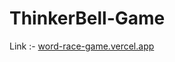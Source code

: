 # ThinkerBell-Game
Link :- [word-race-game.vercel.app](https://word-race-game-lh5rd69zn-usm2198.vercel.app/)
